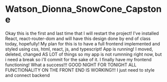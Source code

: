 # Watson_Dionna_SnowCone_Capstone
Okay this is the first and last time that I will restart the project! I've installed React, react-router-dom and will have this design done by end of class today, hopefully!
My plan for this is to have a full frontend implemented and styled using css, html, react, js, and typescript!
App is running!
I moved, deleted, changed AS LOT of things so my app is not rumnning right now, but i need a break so i'll commit for the sake of it.
I finally have my frontend functioning! What a success!!! GOOD NIGHT FOR TONIGHT
ALL FUNCTIONALITY ON THE FRONT END IS WORKING!!! I just need to style and connect backend